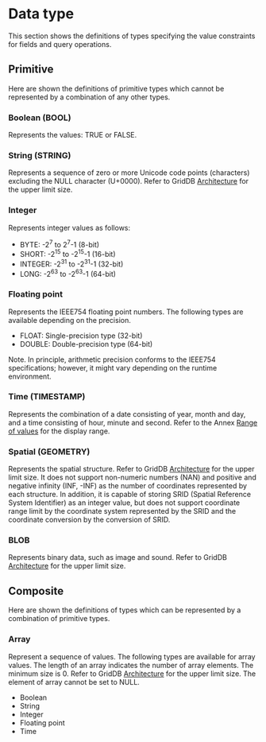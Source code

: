 # Data type

This section shows the definitions of types specifying the value constraints for fields and query operations.

## Primitive

Here are shown the definitions of primitive types which cannot be represented by a combination of any other types.

### Boolean (BOOL)

Represents the values: TRUE or FALSE.

### String (STRING)

Represents a sequence of zero or more Unicode code points (characters) excluding the NULL character (U+0000). 
Refer to GridDB [Architecture](../architecture/structure-of-griddb.md) for the upper limit size.

### Integer

Represents integer values as follows:
- BYTE: -2<sup>7</sup> to 2<sup>7</sup>-1 (8-bit)
- SHORT: -2<sup>15</sup> to -2<sup>15</sup>-1 (16-bit)
- INTEGER: -2<sup>31</sup> to -2<sup>31</sup>-1 (32-bit)
- LONG: -2<sup>63</sup> to -2<sup>63</sup>-1 (64-bit)

### Floating point

Represents the IEEE754 floating point numbers. The following types are available depending on the precision.
- FLOAT: Single-precision type (32-bit)
- DOUBLE: Double-precision type (64-bit)

Note. In principle, arithmetic precision conforms to the IEEE754 specifications; however, it might vary depending on the runtime environment.

### Time (TIMESTAMP)

Represents the combination of a date consisting of year, month and day, and a time consisting of hour, minute and second. Refer to the Annex [Range of values](annex#label_range_of_values) for the display range.

### Spatial (GEOMETRY)

Represents the spatial structure. Refer to GridDB [Architecture](../architecture/structure-of-griddb) for the upper limit size. 
It does not support non-numeric numbers (NAN) and positive and negative infinity (INF, -INF) as the number of coordinates represented by each structure. In addition, it is capable of storing SRID (Spatial Reference System Identifier) as an integer value, but does not support coordinate range limit by the coordinate system represented by the SRID and the coordinate conversion by the conversion of SRID.

### BLOB

Represents binary data, such as image and sound. Refer to GridDB [Architecture](../architecture/structure-of-griddb) for the upper limit size.

## Composite

Here are shown the definitions of types which can be represented by a combination of primitive types.

### Array

Represent a sequence of values. The following types are available for array values. The length of an array indicates the number of array elements. The minimum size is 0. 
Refer to GridDB [Architecture](../architecture/structure-of-griddb) for the upper limit size. The element of array cannot be set to NULL.
- Boolean
- String 
- Integer
- Floating point
- Time
